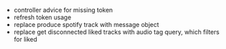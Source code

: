 - controller advice for missing token
- refresh token usage
- replace produce spotify track with message object
- replace get disconnected liked tracks with audio tag query, which filters for liked